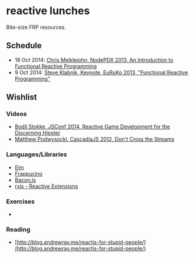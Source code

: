 reactive lunches
================

Bite-size FRP resources.

## Schedule

- 18 Oct 2014: [Chris Meiklejohn, NodePDX 2013, An Introduction to Functional Reactive Programming](https://www.youtube.com/watch?v=ZOCCzDNsAtI)
- 9 Oct 2014: [Steve Klabnik, Keynote, EuRuKo 2013, "Functional Reactive Programming"](https://www.youtube.com/watch?v=0qv3hWgC950)


## Wishlist

### Videos

- [Bodil Stokke, JSConf 2014, Reactive Game Development for the Discerning Hipster](https://www.youtube.com/watch?v=x8mmAu7ZR9Y)
- [Matthew Podwysocki, CascadiaJS 2012, Don't Cross the Streams](https://www.youtube.com/watch?v=FqBq4uoiG0M)

### Languages/Libraries

- [Elm](http://elm-lang.org/)
- [Frappucino](https://github.com/steveklabnik/frappuccino)
- [Bacon.js](http://baconjs.github.io/)
- [rxjs - Reactive Extensions](https://rxjs.codeplex.com/)

### Exercises

- 

### Reading

- [http://blog.andrewray.me/reactjs-for-stupid-people/](http://blog.andrewray.me/reactjs-for-stupid-people/)
